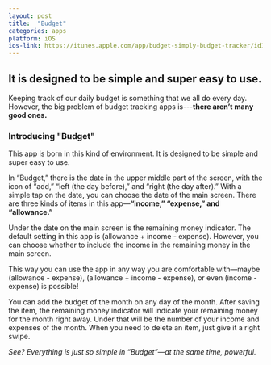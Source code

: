 ```yaml
---
layout: post
title:  "Budget"
categories: apps
platform: iOS
ios-link: https://itunes.apple.com/app/budget-simply-budget-tracker/id1271672709
---
```


## It is designed to be simple and super easy to use.

Keeping track of our daily budget is something that we all do every day. However, the big problem of budget tracking apps is---**there aren’t many good ones.**

### Introducing "Budget"

This app is born in this kind of environment. It is designed to be simple and super easy to use.

In “Budget,” there is the date in the upper middle part of the screen, with the icon of “add,” “left (the day before),” and “right (the day after).” With a simple tap on the date, you can choose the date of the main screen. There are three kinds of items in this app—**“income,” “expense,” and “allowance.”**

Under the date on the main screen is the remaining money indicator. The default setting in this app is (allowance + income - expense). However, you can choose whether to include the income in the remaining money in the main screen.

This way you can use the app in any way you are comfortable with—maybe (allowance - expense), (allowance + income - expense), or even (income - expense) is possible!

You can add the budget of the month on any day of the month. After saving the item, the remaining money indicator will indicate your remaining money for the month right away. Under that will be the number of your income and expenses of the month. When you need to delete an item, just give it a right swipe.

*See? Everything is just so simple in “Budget”—at the same time, powerful.*
